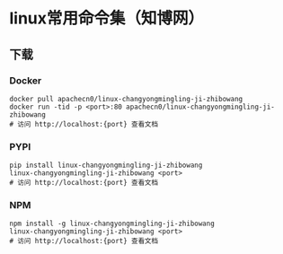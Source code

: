 # linux常用命令集（知博网）

## 下载

### Docker

```
docker pull apachecn0/linux-changyongmingling-ji-zhibowang
docker run -tid -p <port>:80 apachecn0/linux-changyongmingling-ji-zhibowang
# 访问 http://localhost:{port} 查看文档
```

### PYPI

```
pip install linux-changyongmingling-ji-zhibowang
linux-changyongmingling-ji-zhibowang <port>
# 访问 http://localhost:{port} 查看文档
```

### NPM

```
npm install -g linux-changyongmingling-ji-zhibowang
linux-changyongmingling-ji-zhibowang <port>
# 访问 http://localhost:{port} 查看文档
```